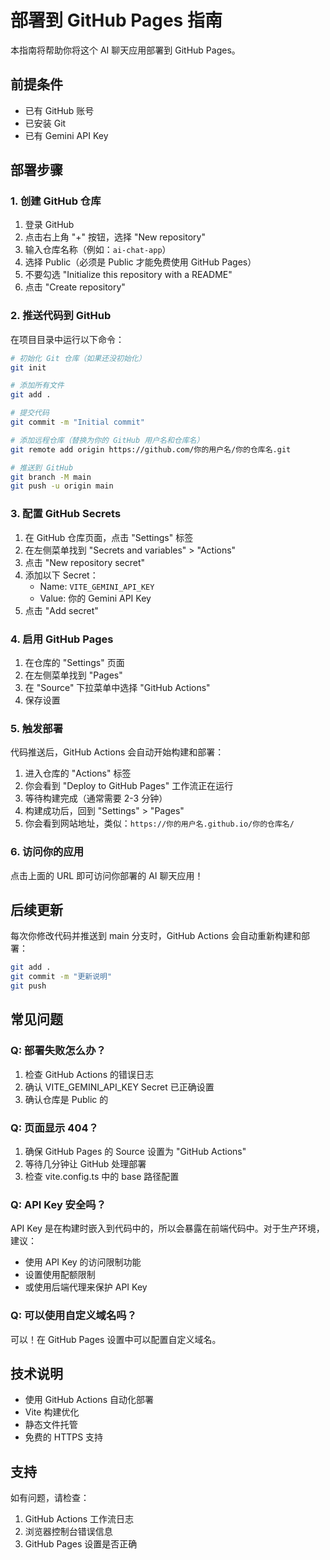 # 部署到 GitHub Pages 指南

本指南将帮助你将这个 AI 聊天应用部署到 GitHub Pages。

## 前提条件

- 已有 GitHub 账号
- 已安装 Git
- 已有 Gemini API Key

## 部署步骤

### 1. 创建 GitHub 仓库

1. 登录 GitHub
2. 点击右上角 "+" 按钮，选择 "New repository"
3. 输入仓库名称（例如：`ai-chat-app`）
4. 选择 Public（必须是 Public 才能免费使用 GitHub Pages）
5. 不要勾选 "Initialize this repository with a README"
6. 点击 "Create repository"

### 2. 推送代码到 GitHub

在项目目录中运行以下命令：

```bash
# 初始化 Git 仓库（如果还没初始化）
git init

# 添加所有文件
git add .

# 提交代码
git commit -m "Initial commit"

# 添加远程仓库（替换为你的 GitHub 用户名和仓库名）
git remote add origin https://github.com/你的用户名/你的仓库名.git

# 推送到 GitHub
git branch -M main
git push -u origin main
```

### 3. 配置 GitHub Secrets

1. 在 GitHub 仓库页面，点击 "Settings" 标签
2. 在左侧菜单找到 "Secrets and variables" > "Actions"
3. 点击 "New repository secret"
4. 添加以下 Secret：
   - Name: `VITE_GEMINI_API_KEY`
   - Value: 你的 Gemini API Key
5. 点击 "Add secret"

### 4. 启用 GitHub Pages

1. 在仓库的 "Settings" 页面
2. 在左侧菜单找到 "Pages"
3. 在 "Source" 下拉菜单中选择 "GitHub Actions"
4. 保存设置

### 5. 触发部署

代码推送后，GitHub Actions 会自动开始构建和部署：

1. 进入仓库的 "Actions" 标签
2. 你会看到 "Deploy to GitHub Pages" 工作流正在运行
3. 等待构建完成（通常需要 2-3 分钟）
4. 构建成功后，回到 "Settings" > "Pages"
5. 你会看到网站地址，类似：`https://你的用户名.github.io/你的仓库名/`

### 6. 访问你的应用

点击上面的 URL 即可访问你部署的 AI 聊天应用！

## 后续更新

每次你修改代码并推送到 main 分支时，GitHub Actions 会自动重新构建和部署：

```bash
git add .
git commit -m "更新说明"
git push
```

## 常见问题

### Q: 部署失败怎么办？

1. 检查 GitHub Actions 的错误日志
2. 确认 VITE_GEMINI_API_KEY Secret 已正确设置
3. 确认仓库是 Public 的

### Q: 页面显示 404？

1. 确保 GitHub Pages 的 Source 设置为 "GitHub Actions"
2. 等待几分钟让 GitHub 处理部署
3. 检查 vite.config.ts 中的 base 路径配置

### Q: API Key 安全吗？

API Key 是在构建时嵌入到代码中的，所以会暴露在前端代码中。对于生产环境，建议：
- 使用 API Key 的访问限制功能
- 设置使用配额限制
- 或使用后端代理来保护 API Key

### Q: 可以使用自定义域名吗？

可以！在 GitHub Pages 设置中可以配置自定义域名。

## 技术说明

- 使用 GitHub Actions 自动化部署
- Vite 构建优化
- 静态文件托管
- 免费的 HTTPS 支持

## 支持

如有问题，请检查：
1. GitHub Actions 工作流日志
2. 浏览器控制台错误信息
3. GitHub Pages 设置是否正确
